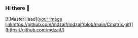 ### Hi there 👋

<!--
**mdzaif/mdzaif** is a ✨ _special_ ✨ repository because its `README.md` (this file) appears on your GitHub profile.

Here are some ideas to get you started:

- 🔭 I’m currently working on ...
- 🌱 I’m currently learning ...
- 👯 I’m looking to collaborate on ...
- 🤔 I’m looking for help with ...
- 💬 Ask me about ...
- 📫 How to reach me: ...
- 😄 Pronouns: ...
- ⚡ Fun fact: ...
-->
[![MasterHead]([your image link](https://github.com/mdzaif/mdzaif/blob/main/Cmatrix.gif)https://github.com/mdzaif/mdzaif/blob/main/Cmatrix.gif)](https://github.com/mdzaif/)
